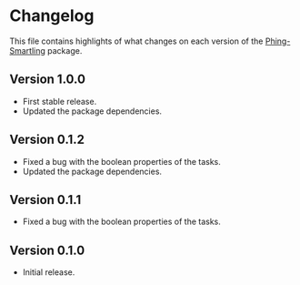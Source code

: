 # Changelog
This file contains highlights of what changes on each version of the [Phing-Smartling](https://github.com/aquafadas-com/phing-smartling) package.

## Version 1.0.0
- First stable release.
- Updated the package dependencies.

## Version 0.1.2
- Fixed a bug with the boolean properties of the tasks.
- Updated the package dependencies.

## Version 0.1.1
- Fixed a bug with the boolean properties of the tasks.

## Version 0.1.0
- Initial release.
